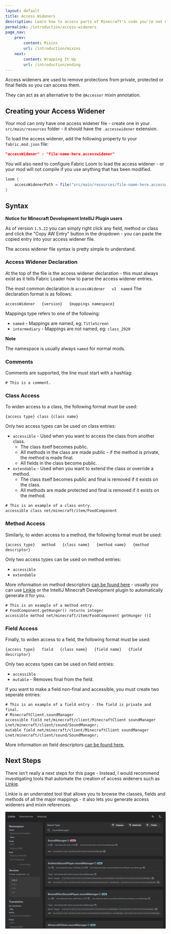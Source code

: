 ```yaml
---
layout: default
title: Access Wideners
description: Learn how to access parts of Minecraft's code you're not meant to.
permalink: /introduction/access-wideners
page_nav:
    prev:
        content: Mixins
        url: /introduction/mixins
    next:
        content: Wrapping It Up
        url: /introduction/ending
---
```


Access wideners are used to remove protections from private, protected or final fields so you can access them.

They can act as an alternative to the `@Accessor` mixin annotation.

## Creating your Access Widener

Your mod can only have one access widener file - create one in your `src/main/resources` folder - it should have the `.accesswidener` extension.

To load the access widener, add the following property to your `fabric.mod.json` file:

```json
"accessWidener" : "file-name-here.accesswidener"
```

You will also need to configure Fabric Loom to load the access widener - or your mod will not compile if you use anything that has been modified.

```gradle
loom {
    accessWidenerPath = file("src/main/resources/file-name-here.accesswidener")
}
```

## Syntax

<div class="callout callout--info">
    <p><strong>Notice for Minecraft Development IntelliJ Plugin users</strong></p>
    <p>As of version <code>1.5.22</code> you can simply right click any field, method or class and click the "Copy AW Entry" button in the dropdown - you can paste the copied entry into your access widener file.</p>
</div>


The access widener file syntax is pretty simple to understand.

### Access Widener Declaration

At the top of the file is the access widener declaration - this must always exist as it tells Fabric Loader how to parse the access widener entries.

The most common declaration is `accessWidener   v1  named`
The declaration format is as follows:

```
accessWidener   {version}   {mappings namespace}
```

Mappings type refers to one of the following:

- `named` - Mappings are named, eg: `TitleScreen`
- `intermediary` - Mappings are not named, eg: `class_2920`

<div class="callout callout--warning">
    <strong>Note</strong>
    <p>The namespace is usually always <code>named</code> for normal mods.</p>
</div>

### Comments

Comments are supported, the line must start with a hashtag:

```
# This is a comment.
```

### Class Access

To widen access to a class, the following format must be used:

```
{access type} class {class name}
```

Only two access types can be used on class entries:

- `accessible` - Used when you want to access the class from another class.
  + The class itself becomes public.
  + All methods in the class are made public - if the method is private, the method is made final.
  + All fields in the class become public.
- `extendable` - Used when you want to extend the class or override a method.
  + The class itself becomes public and final is removed if it exists on the class.
  + All methods are made protected and final is removed if it exists on the method.

```
# This is an example of a class entry.
accessible class net/minecraft/item/FoodComponent
```

### Method Access

Similarly, to widen access to a method, the following format must be used:

```
{access type}   method   {class name}   {method name}   {method descriptor}
```

Only two access types can be used on method entries:

- `accessible`
- `extendable`

More information on method descriptors [can be found here](https://docs.oracle.com/javase/specs/jvms/se7/html/jvms-4.html#jvms-4.3.3) - usually you can use [Linkie](https://linkie.shedaniel.me/mappings) or the IntelliJ Minecraft Development plugin to automatically generate it for you.

```
# This is an example of a method entry.
# FoodComponent.getHunger() returns integer
accessible method net/minecraft/item/FoodComponent getHunger ()I
```

### Field Access

Finally, to widen access to a field, the following format must be used:

```
{access type}   field   {class name}   {field name}   {field descriptor}
```

Only two access types can be used on field entries:

- `accessible`
- `mutable` - Removes final from the field.
  
If you want to make a field non-final and accessible, you must create two seperate entries:

```
# This is an example of a field entry - the field is private and final.
# MinecraftClient.soundManager
accessible field net/minecraft/client/MinecraftClient soundManager Lnet/minecraft/client/sound/SoundManager;
mutable field net/minecraft/client/MinecraftClient soundManager Lnet/minecraft/client/sound/SoundManager;
```

More information on field descriptors [can be found here.](https://docs.oracle.com/javase/specs/jvms/se7/html/jvms-4.html#jvms-4.3.2)

## Next Steps

There isn't really a next steps for this page - Instead, I would recommend investigating tools that automate the creation of access wideners such as [Linkie](https://linkie.shedaniel.me/mappings).

Linkie is an underrated tool that allows you to browse the classes, fields and methods of all the major mappings - it also lets you generate access wideners and mixin references.

![](/docs/first-mod/access-wideners/index_0.png)
